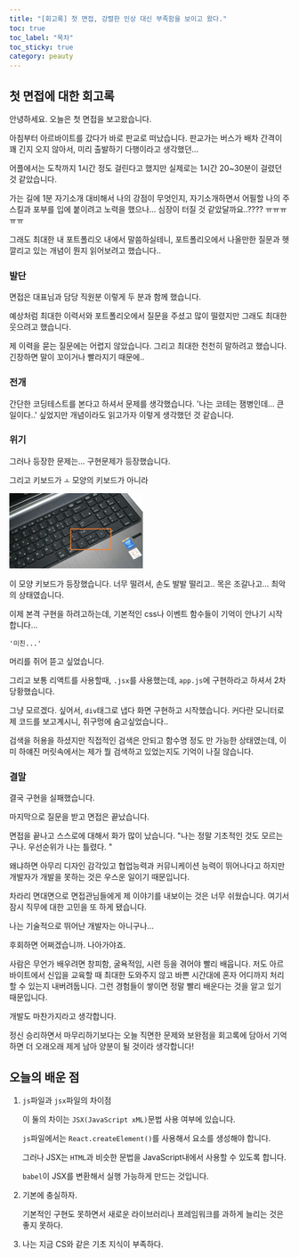```yaml
---
title: "[회고록] 첫 면접, 강렬한 인상 대신 부족함을 보이고 왔다."
toc: true
toc_label: "목차"
toc_sticky: true
category: peauty
---
```


## 첫 면접에 대한 회고록

안녕하세요. 오늘은 첫 면접을 보고왔습니다.

아침부터 아르바이트를 갔다가 바로 판교로 떠났습니다. 판교가는 버스가 배차 간격이  꽤 긴지 오지 않아서, 미리 출발하기 다행이라고 생각했던...

어플에서는 도착까지 1시간 정도 걸린다고 했지만 실제로는 1시간 20~30분이 걸렸던 것 같았습니다.



가는 길에 1분 자기소개 대비해서 나의 강점이 무엇인지, 자기소개하면서 어필할 나의 주 스킬과 포부를 입에 붙이려고 노력을 했으나... 심장이 터질 것 같았달까요..???? ㅠㅠㅠㅠㅠ

그래도 최대한 내 포트폴리오 내에서 말씀하실테니, 포트폴리오에서 나올만한 질문과 헷깔리고 있는 개념이 뭔지 읽어보려고 했습니다..



### 발단

면접은 대표님과 담당 직원분 이렇게 두 분과 함께 했습니다.

예상처럼 최대한 이력서와 포트폴리오에서 질문을 주셨고 많이 떨렸지만 그래도 최대한 웃으려고 했습니다.

제 이력을 묻는 질문에는 어렵지 않았습니다. 그리고 최대한 천천히 말하려고 했습니다. 긴장하면 말이 꼬이거나 빨라지기 때문에..



### 전개

간단한 코딩테스트를 본다고 하셔서 문제를 생각했습니다. '나는 코테는 잼병인데... 큰일이다..' 싶었지만 개념이라도 읽고가자 이렇게 생각했던 것 같습니다.



### 위기

그러나 등장한 문제는... 구현문제가 등장했습니다.

그리고 키보드가 `ㅗ` 모양의 키보드가 아니라 

<img src="/../images/2025-03-26-첫면접/da22d371f5527.jpg" alt="노트북 뽐을 죽게 하는 방향키 배열.JPG : 클리앙" style="zoom:50%;" />

이 모양 키보드가 등장했습니다. 너무 떨려서, 손도 발발 떨리고.. 목은 조갈나고... 최악의 상태였습니다.



이제 본격 구현을 하려고하는데, 기본적인 css나 이벤트 함수들이 기억이 안나기 시작합니다...

`'미친...'`

머리를 쥐어 뜯고 싶었습니다.

그리고 보통 리액트를 사용할때, `.jsx`를 사용했는데, `app.js`에 구현하라고 하셔서 2차 당황했습니다.



그냥 모르겠다. 싶어서, `div`태그로 냅다 화면 구현하고 시작했습니다. 커다란 모니터로 제 코드를 보고계시니, 쥐구멍에 숨고싶었습니다..

검색을 허용을 하셨지만 직접적인 검색은 안되고 함수명 정도 만 가능한 상태였는데, 이미 하얘진 머릿속에서는 제가 뭘 검색하고 있었는지도 기억이 나질 않습니다.



### 결말

<span class="hlm">결국 구현을 실패했습니다.</span>



마지막으로 질문을 받고 면접은 끝났습니다.



면접을 끝나고 스스로에 대해서 화가 많이 났습니다. "나는 정말 기초적인 것도 모르는 구나. 우선순위가 나는 틀렸다. "

왜냐하면 아무리 디자인 감각있고 협업능력과 커뮤니케이션 능력이 뛰어나다고 하지만 개발자가 개발을 못하는 것은 우스운 일이기 때문입니다.



차라리 면대면으로 면접관님들에게 제 이야기를 내보이는 것은 너무 쉬웠습니다. 여기서 잠시 직무에 대한 고민을 또 하게 됐습니다.

나는 기술적으로 뛰어난 개발자는 아니구나...



후회하면 어쩌겠습니까. 나아가야죠. 



사람은 무언가 배우려면 창피함, 굴욕적임, 시련 등을 겪어야 빨리 배웁니다. 저도 아르바이트에서 신입을 교육할 때 최대한 도와주지 않고 바쁜 시간대에 혼자 어디까지 처리할 수 있는지 내버려둡니다. 그런 경험들이 쌓이면 정말 빨리 배운다는 것을 알고 있기 때문입니다.

개발도 마찬가지라고 생각합니다.

정신 승리하면서 마무리하기보다는 오늘 직면한 문제와 보완점을 회고록에 담아서 기억하면 더 오래오래 제게 남아 양분이 될 것이라 생각합니다!



## 오늘의 배운 점

1. `js`파일과 `jsx`파일의 차이점

   이 둘의 차이는 `JSX(JavaScript xML)`문법 사용 여부에 있습니다.

   `js`파일에서는 `React.createElement()`를 사용해서 요소를 생성해야 합니다.

   그러나 JSX는 `HTML`과 비슷한 문법을 JavaScript내에서 사용할 수 있도록 합니다. 

   `babel`이 JSX를 변환해서 실행 가능하게 만드는 것입니다.

2. 기본에 충실하자.

   기본적인 구현도 못하면서 새로운 라이브러리나 프레임워크를 과하게 늘리는 것은 좋지 못하다. 

3. 나는 지금 CS와 같은 기초 지식이 부족하다.





